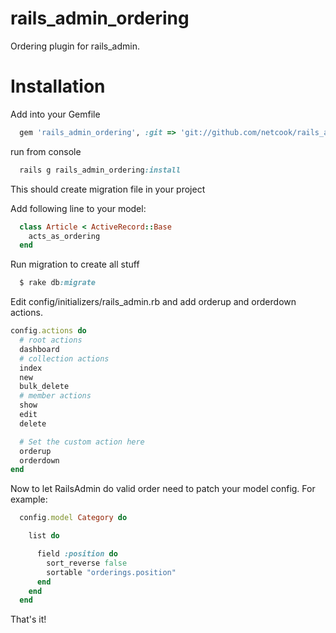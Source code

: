 rails_admin_ordering
====================

Ordering plugin for rails_admin.

Installation
====================

Add into your Gemfile

```ruby
  gem 'rails_admin_ordering', :git => 'git://github.com/netcook/rails_admin_ordering.git'
```

run from console
```ruby
  rails g rails_admin_ordering:install
```
This should create migration file in your project

Add following line to your model:
```ruby
  class Article < ActiveRecord::Base
    acts_as_ordering
  end
```

Run migration to create all stuff

```ruby
  $ rake db:migrate
```

Edit config/initializers/rails_admin.rb and add orderup and orderdown actions.

```ruby
config.actions do
  # root actions
  dashboard 
  # collection actions 
  index
  new
  bulk_delete
  # member actions
  show
  edit
  delete

  # Set the custom action here
  orderup
  orderdown
end
```

Now to let RailsAdmin do valid order need to patch your model config. For example:

```ruby
  config.model Category do

    list do

      field :position do
        sort_reverse false
        sortable "orderings.position"
      end
    end
  end
```

That's it!

